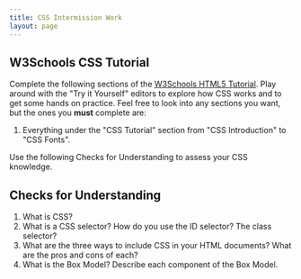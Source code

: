 ```yaml
---
title: CSS Intermission Work
layout: page
---
```


## W3Schools CSS Tutorial

Complete the following sections of the [W3Schools HTML5 Tutorial](https://www.w3schools.com/css/default.asp). Play around with the "Try it Yourself" editors to explore how CSS works and to get some hands on practice. Feel free to look into any sections you want, but the ones you **must** complete are:

1. Everything under the "CSS Tutorial" section from "CSS Introduction" to "CSS Fonts".

Use the following Checks for Understanding to assess your CSS knowledge.

## Checks for Understanding

1. What is CSS?
1. What is a CSS selector? How do you use the ID selector? The class selector?
1. What are the three ways to include CSS in your HTML documents? What are the pros and cons of each?
1. What is the Box Model? Describe each component of the Box Model.
